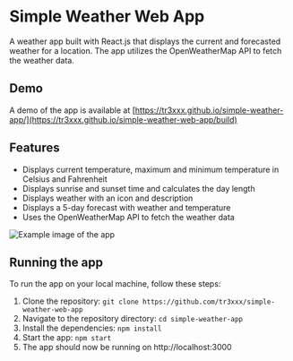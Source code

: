 # Simple Weather Web App

A weather app built with React.js that displays the current and forecasted weather for a location. The app utilizes the OpenWeatherMap API to fetch the weather data.
## Demo

A demo of the app is available at [https://tr3xxx.github.io/simple-weather-app/](https://tr3xxx.github.io/simple-weather-web-app/build)


## Features

- Displays current temperature, maximum and minimum temperature in Celsius and Fahrenheit
- Displays sunrise and sunset time and calculates the day length
- Displays weather with an icon and description
- Displays a 5-day forecast with weather and temperature
- Uses the OpenWeatherMap API to fetch the weather data

![Example image of the app](https://iili.io/HAqIDAP.png)

## Running the app

To run the app on your local machine, follow these steps:

1. Clone the repository: `git clone https://github.com/tr3xxx/simple-weather-web-app`
2. Navigate to the repository directory: `cd simple-weather-app`
3. Install the dependencies: `npm install`
4. Start the app: `npm start`
5. The app should now be running on http://localhost:3000

